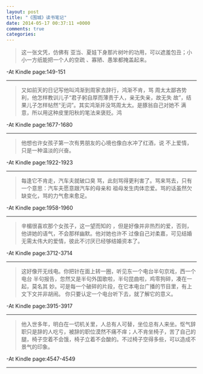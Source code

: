 ```yaml
---
layout: post
title: "《围城》读书笔记"
date: 2014-05-17 00:37:11 +0000
comments: true
categories: 
---
```



>这一张文凭，仿佛有 亚当、夏娃下身那片树叶的功用，可以遮羞包丑；小小一方纸能把一个人的空疏 、寡陋、愚笨都掩盖起来。

-At Kindle page:149-151

------------------

>又如前天的日记写他叫鸿渐到周家去辞行，鸿渐不肯，骂 周太太鄙吝势利，他怎样教训儿子“君子躬自厚而薄责于人，亲无失亲，故无失 故”，结果儿子怎样帖然“无词”。其实鸿渐并没骂周太太。是豚翁自己对她不 满意，所以用这种皮里阳秋的笔法来褒贬。鸿

-At Kindle page:1677-1680

------------------

>他想也许女孩子第一次有男朋友的心境也像白水冲了红酒，说 不上爱情，只是一种温淡的兴奋。

-At Kindle page:1922-1923

------------------
<!-- more -->

>每逢它不肯走，汽车夫就破口臭 骂，此刻骂得更利害了。骂来骂去，只有一个意思：汽车夫愿意跟汽车的母亲和 祖母发生肉体恋爱。骂的话虽然欠缺变化，骂的力气愈来愈足。

-At Kindle page:1958-1960

------------------

>辛楣很喜欢那个女孩子，这一望而知的 ，但是好像并非热烈的爱，否则，他讲她的语气，不会那样幽默。他对她也许不 过像自己对柔嘉，可见结婚无需太伟大的爱情，彼此不讨厌已经够结婚资本了。

-At Kindle page:3712-3714

------------------

>这好像开无线电。你把针在面上转一圈，听见东一个电台半句京戏，西一个电台 半句报告，忽然又是半句外国歌啦，半句昆曲啦，鸡零狗碎，凑在一起，莫名其 妙。可是每一个破碎的片段，在它本电台广播的节目里，有上文下文并非胡闹。 你只要认定一个电台听下去，就了解它的意义。

-At Kindle page:3915-3917

------------------

>他入世多年，明白在一切机关里，人总有人可替，坐位总有人来坐。怄气辞职只是辞的人吃亏，被辞的职位漠然不痛不痒；人不肯坐椅子，苦了自己的腿，椅子空着不会饿，椅子立着不会酸的。不过椅子空得多些，可以造成不景气的印象。

-At Kindle page:4547-4549

------------------
